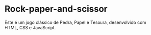 # Rock-paper-and-scissor
Este é um jogo clássico de Pedra, Papel e Tesoura, desenvolvido com HTML, CSS e JavaScript.
